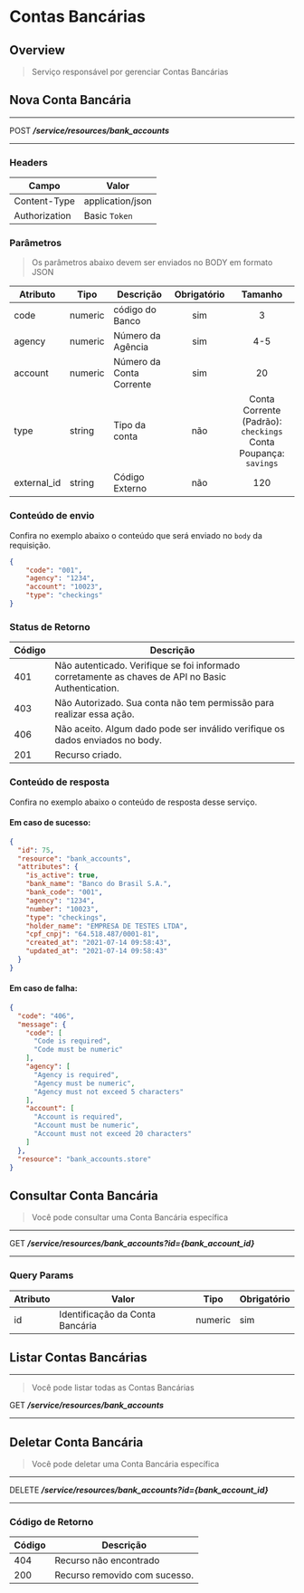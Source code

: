 # Contas Bancárias <!-- {docsify-ignore-all} -->

## Overview

> Serviço responsável por gerenciar Contas Bancárias

## Nova Conta Bancária
---
<span class="verb httpPOST">POST</span> ***/service/resources/bank_accounts***

---

### Headers

| Campo | Valor |
| ------------ | ------ |
| Content-Type | application/json |
| Authorization | Basic `Token`|


### Parâmetros
> Os parâmetros abaixo devem ser enviados no BODY em formato JSON

|   Atributo     |   Tipo     |   Descrição               |   Obrigatório                           |   Tamanho  |
|----------------|------------|---------------------------|:-----------------------------------------:|:------------:|
|   code  |   numeric   |   código do Banco |   sim                               |   3       |
|   agency       |   numeric  |   Número da Agência     |   sim  |   4-5       |
|   account   |   numeric  |   Número da Conta Corrente              |   sim      |   20        |
|   type   |   string  |   Tipo da conta              |   não      |   Conta Corrente (Padrão): `checkings` <br>Conta Poupança: `savings`         |
|   external_id   |   string  |   Código Externo              |   não      |   120       |

### Conteúdo de envio
Confira no exemplo abaixo o conteúdo que será enviado no `body` da requisição.

```json
{
	"code": "001",
	"agency": "1234",
	"account": "10023",
    "type": "checkings"
}
```

### Status de Retorno
|   Código  |   Descrição                                                                                           |
|-----------|-------------------------------------------------------------------------------------------------------|
|   401     |   Não autenticado. Verifique se foi informado corretamente as chaves de API no Basic Authentication.  |
|   403     |   Não Autorizado. Sua conta não tem permissão para realizar essa ação.                                |
|   406     |   Não aceito. Algum dado pode ser inválido verifique os dados enviados no body.                       |
|   201     |   Recurso criado.


### Conteúdo de resposta
Confira no exemplo abaixo o conteúdo de resposta desse serviço.

#### Em caso de sucesso:
```json
{
  "id": 75,
  "resource": "bank_accounts",
  "attributes": {
    "is_active": true,
    "bank_name": "Banco do Brasil S.A.",
    "bank_code": "001",
    "agency": "1234",
    "number": "10023",
    "type": "checkings",
    "holder_name": "EMPRESA DE TESTES LTDA",
    "cpf_cnpj": "64.518.487/0001-81",
    "created_at": "2021-07-14 09:58:43",
    "updated_at": "2021-07-14 09:58:43"
  }
}
```

#### Em caso de falha:
```json
{
  "code": "406",
  "message": {
    "code": [
      "Code is required",
      "Code must be numeric"
    ],
    "agency": [
      "Agency is required",
      "Agency must be numeric",
      "Agency must not exceed 5 characters"
    ],
    "account": [
      "Account is required",
      "Account must be numeric",
      "Account must not exceed 20 characters"
    ]
  },
  "resource": "bank_accounts.store"
}
```

## Consultar Conta Bancária

> Você pode consultar uma Conta Bancária específica

---
<span class="verb httpGET">GET</span> ***/service/resources/bank_accounts?id={bank_account_id}***

---

### Query Params

|   Atributo     |   Valor                            |   Tipo    |   Obrigatório  |
|----------------|------------------------------------|-----------|----------------|
|   id           |   Identificação da Conta Bancária  |   numeric  |   sim          |


## Listar Contas Bancárias
---

> Você pode listar todas as Contas Bancárias

<span class="verb httpGET">GET</span> ***/service/resources/bank_accounts***

---

## Deletar Conta Bancária

> Você pode deletar uma Conta Bancária específica

---
<span class="verb httpDELETE">DELETE</span> ***/service/resources/bank_accounts?id={bank_account_id}***

---

### Código de Retorno

|   Código  |   Descrição                                                                                           |
|-----------|-------------------------------------------------------------------------------------------------------|
|   404     |   Recurso não encontrado                                        |
|   200     |   Recurso removido com sucesso.                                                                       |